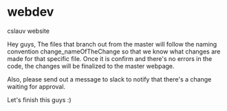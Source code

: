 # webdev
cslauv website

Hey guys,
  The files that branch out from the master will follow the naming convention change_nameOfTheChange so that we
  know what changes are made for that specific file. Once it is confirm and there's no errors in the code, the changes will be finalized
  to the master webpage.
  
  Also, please send out a message to slack to notify that there's a change waiting for approval.
  
  Let's finish this guys :)
